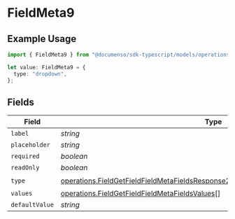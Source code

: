 # FieldMeta9

## Example Usage

```typescript
import { FieldMeta9 } from "@documenso/sdk-typescript/models/operations";

let value: FieldMeta9 = {
  type: "dropdown",
};
```

## Fields

| Field                                                                                                                                                                                    | Type                                                                                                                                                                                     | Required                                                                                                                                                                                 | Description                                                                                                                                                                              |
| ---------------------------------------------------------------------------------------------------------------------------------------------------------------------------------------- | ---------------------------------------------------------------------------------------------------------------------------------------------------------------------------------------- | ---------------------------------------------------------------------------------------------------------------------------------------------------------------------------------------- | ---------------------------------------------------------------------------------------------------------------------------------------------------------------------------------------- |
| `label`                                                                                                                                                                                  | *string*                                                                                                                                                                                 | :heavy_minus_sign:                                                                                                                                                                       | N/A                                                                                                                                                                                      |
| `placeholder`                                                                                                                                                                            | *string*                                                                                                                                                                                 | :heavy_minus_sign:                                                                                                                                                                       | N/A                                                                                                                                                                                      |
| `required`                                                                                                                                                                               | *boolean*                                                                                                                                                                                | :heavy_minus_sign:                                                                                                                                                                       | N/A                                                                                                                                                                                      |
| `readOnly`                                                                                                                                                                               | *boolean*                                                                                                                                                                                | :heavy_minus_sign:                                                                                                                                                                       | N/A                                                                                                                                                                                      |
| `type`                                                                                                                                                                                   | [operations.FieldGetFieldFieldMetaFieldsResponse200ApplicationJSONResponseBody9Type](../../models/operations/fieldgetfieldfieldmetafieldsresponse200applicationjsonresponsebody9type.md) | :heavy_check_mark:                                                                                                                                                                       | N/A                                                                                                                                                                                      |
| `values`                                                                                                                                                                                 | [operations.FieldGetFieldFieldMetaFieldsValues](../../models/operations/fieldgetfieldfieldmetafieldsvalues.md)[]                                                                         | :heavy_minus_sign:                                                                                                                                                                       | N/A                                                                                                                                                                                      |
| `defaultValue`                                                                                                                                                                           | *string*                                                                                                                                                                                 | :heavy_minus_sign:                                                                                                                                                                       | N/A                                                                                                                                                                                      |